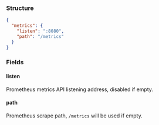 
### Structure

```json
{
  "metrics": {
    "listen": ":8080",
    "path": "/metrics"
  }
}
```

### Fields

#### listen

Prometheus metrics API listening address, disabled if empty.

#### path

Prometheus scrape path, `/metrics` will be used if empty.
